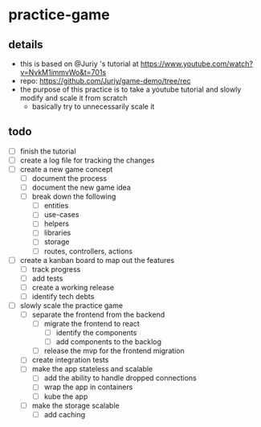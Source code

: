 # practice-game

## details
- this is based on @Juriy 's tutorial at https://www.youtube.com/watch?v=NvkM1immvWo&t=701s 
- repo: https://github.com/Juriy/game-demo/tree/rec
- the purpose of this practice is to take a youtube tutorial and slowly modify and scale it from scratch
  - basically try to unnecessarily scale it


## todo
- [ ] finish the tutorial
- [ ] create a log file for tracking the changes
- [ ] create a new game concept
  - [ ] document the process
  - [ ] document the new game idea
  - [ ] break down the following
    - [ ] entities
    - [ ] use-cases
    - [ ] helpers
    - [ ] libraries
    - [ ] storage
    - [ ] routes, controllers, actions
- [ ] create a kanban board to map out the features
  - [ ] track progress
  - [ ] add tests
  - [ ] create a working release
  - [ ] identify tech debts
- [ ] slowly scale the practice game
  - [ ] separate the frontend from the backend
    - [ ] migrate the frontend to react
      - [ ] identify the components
      - [ ] add components to the backlog
    - [ ] release the mvp for the frontend migration
  - [ ] create integration tests
  - [ ] make the app stateless and scalable
    - [ ] add the ability to handle dropped connections
    - [ ] wrap the app in containers
    - [ ] kube the app
  - [ ] make the storage scalable
    - [ ] add caching